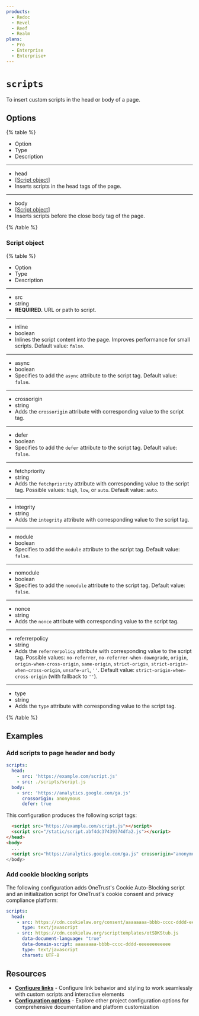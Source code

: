 ```yaml
---
products:
  - Redoc
  - Revel
  - Reef
  - Realm
plans:
  - Pro
  - Enterprise
  - Enterprise+
---
```

# `scripts`

To insert custom scripts in the head or body of a page.

## Options

{% table %}

- Option
- Type
- Description

---

- head
- [[Script object](#script-object)]
- Inserts scripts in the head tags of the page.

---

- body
- [[Script object](#script-object)]
- Inserts scripts before the close body tag of the page.

{% /table %}

### Script object

{% table %}

- Option
- Type
- Description

---

- src
- string
- **REQUIRED.**
  URL or path to script.

---

- inline
- boolean
- Inlines the script content into the page.
  Improves performance for small scripts.
  Default value: `false`.

---

- async
- boolean
- Specifies to add the `async` attribute to the script tag.
  Default value: `false`.

---

- crossorigin
- string
- Adds the `crossorigin` attribute with corresponding value to the script tag.

---

- defer
- boolean
- Specifies to add the `defer` attribute to the script tag.
  Default value: `false`.

---

- fetchpriority
- string
- Adds the `fetchpriority` attribute with corresponding value to the script tag.
  Possible values: `high`, `low`, or `auto`.
  Default value: `auto`.

---

- integrity
- string
- Adds the `integrity` attribute with corresponding value to the script tag.

---

- module
- boolean
- Specifies to add the `module` attribute to the script tag.
  Default value: `false`.

---

- nomodule
- boolean
- Specifies to add the `nomodule` attribute to the script tag.
  Default value: `false`.

---

- nonce
- string
- Adds the `nonce` attribute with corresponding value to the script tag.

---

- referrerpolicy
- string
- Adds the `referrerpolicy` attribute with corresponding value to the script tag.
  Possible values: `no-referrer`, `no-referrer-when-downgrade`, `origin`, `origin-when-cross-origin`, `same-origin`, `strict-origin`, `strict-origin-when-cross-origin`, `unsafe-url`, `''`.
  Default value: `strict-origin-when-cross-origin` (with fallback to `''`).

---

- type
- string
- Adds the `type` attribute with corresponding value to the script tag.

{% /table %}

## Examples

### Add scripts to page header and body

```yaml
scripts:
  head:
    - src: 'https://example.com/script.js'
    - src: ./scripts/script.js
  body:
    - src: 'https://analytics.google.com/ga.js'
      crossorigin: anonymous
      defer: true
```

This configuration produces the following script tags:

```html
  <script src="https://example.com/script.js"></script>
  <script src="/static/script.abf4dc37439374dfa2.js"></script>
</head>
<body>
  ...
  <script src="https://analytics.google.com/ga.js" crossorigin="anonymous" defer>
</body>
```

### Add cookie blocking scripts

The following configuration adds OneTrust's Cookie Auto-Blocking script and an initialization script for OneTrust's cookie consent and privacy compliance platform:

```yaml {% title="redocly.yaml" %}
scripts:
  head:
    - src: https://cdn.cookielaw.org/consent/aaaaaaaa-bbbb-cccc-dddd-eeeeeeeeeeee/OtAutoBlock.js
      type: text/javascript
    - src: https://cdn.cookielaw.org/scripttemplates/otSDKStub.js
      data-document-language: "true"
      data-domain-script: aaaaaaaa-bbbb-cccc-dddd-eeeeeeeeeeee
      type: text/javascript
      charset: UTF-8
```

## Resources

- **[Configure links](./links.md)** - Configure link behavior and styling to work seamlessly with custom scripts and interactive elements
- **[Configuration options](./index.md)** - Explore other project configuration options for comprehensive documentation and platform customization
